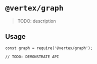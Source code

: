 # `@vertex/graph`

> TODO: description

## Usage

```
const graph = require('@vertex/graph');

// TODO: DEMONSTRATE API
```

